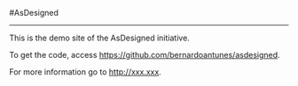 #AsDesigned

***

This is the demo site of the AsDesigned initiative.

To get the code, access https://github.com/bernardoantunes/asdesigned.

For more information go to http://xxx.xxx.